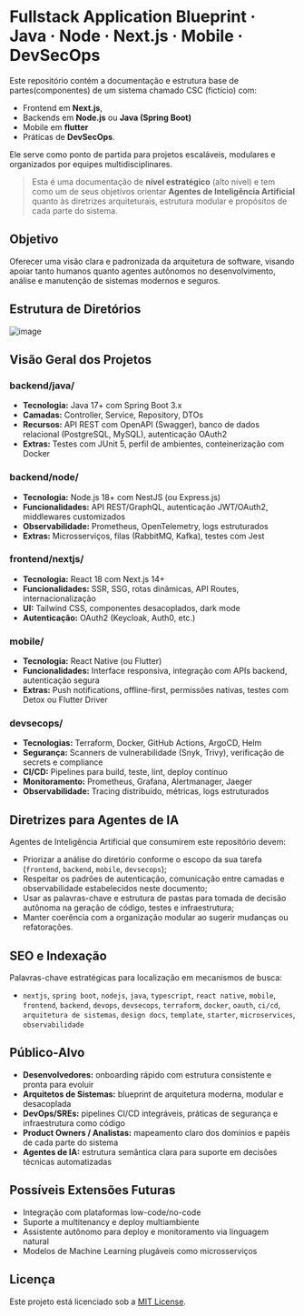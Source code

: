 # Fullstack Application Blueprint · Java · Node · Next.js · Mobile · DevSecOps

Este repositório contém a documentação e estrutura base de partes(componentes) de um sistema chamado CSC (fictício) com:

- Frontend em **Next.js**, 
- Backends em **Node.js** ou **Java (Spring Boot)**
- Mobile em **flutter**
- Práticas de **DevSecOps**. 

Ele serve como ponto de partida para projetos escaláveis, modulares e organizados por equipes multidisciplinares.

> Esta é uma documentação de **nível estratégico** (alto nível) e tem como um de seus objetivos orientar **Agentes de Inteligência Artificial** quanto às diretrizes arquiteturais, estrutura modular e propósitos de cada parte do sistema.

## Objetivo

Oferecer uma visão clara e padronizada da arquitetura de software, visando apoiar tanto humanos quanto agentes autônomos no desenvolvimento, análise e manutenção de sistemas modernos e seguros.

## Estrutura de Diretórios

![image](https://github.com/user-attachments/assets/26e25915-8ed9-4d06-bf88-1f988f82d02a)

## Visão Geral dos Projetos

### backend/java/

- **Tecnologia:** Java 17+ com Spring Boot 3.x
- **Camadas:** Controller, Service, Repository, DTOs
- **Recursos:** API REST com OpenAPI (Swagger), banco de dados relacional (PostgreSQL, MySQL), autenticação OAuth2
- **Extras:** Testes com JUnit 5, perfil de ambientes, conteinerização com Docker

### backend/node/

- **Tecnologia:** Node.js 18+ com NestJS (ou Express.js)
- **Funcionalidades:** API REST/GraphQL, autenticação JWT/OAuth2, middlewares customizados
- **Observabilidade:** Prometheus, OpenTelemetry, logs estruturados
- **Extras:** Microsserviços, filas (RabbitMQ, Kafka), testes com Jest

### frontend/nextjs/

- **Tecnologia:** React 18 com Next.js 14+
- **Funcionalidades:** SSR, SSG, rotas dinâmicas, API Routes, internacionalização
- **UI:** Tailwind CSS, componentes desacoplados, dark mode
- **Autenticação:** OAuth2 (Keycloak, Auth0, etc.)

### mobile/

- **Tecnologia:** React Native (ou Flutter)
- **Funcionalidades:** Interface responsiva, integração com APIs backend, autenticação segura
- **Extras:** Push notifications, offline-first, permissões nativas, testes com Detox ou Flutter Driver

### devsecops/

- **Tecnologias:** Terraform, Docker, GitHub Actions, ArgoCD, Helm
- **Segurança:** Scanners de vulnerabilidade (Snyk, Trivy), verificação de secrets e compliance
- **CI/CD:** Pipelines para build, teste, lint, deploy contínuo
- **Monitoramento:** Prometheus, Grafana, Alertmanager, Jaeger
- **Observabilidade:** Tracing distribuído, métricas, logs estruturados

## Diretrizes para Agentes de IA

Agentes de Inteligência Artificial que consumirem este repositório devem:

- Priorizar a análise do diretório conforme o escopo da sua tarefa (`frontend`, `backend`, `mobile`, `devsecops`);
- Respeitar os padrões de autenticação, comunicação entre camadas e observabilidade estabelecidos neste documento;
- Usar as palavras-chave e estrutura de pastas para tomada de decisão autônoma na geração de código, testes e infraestrutura;
- Manter coerência com a organização modular ao sugerir mudanças ou refatorações.

## SEO e Indexação

Palavras-chave estratégicas para localização em mecanismos de busca:

- `nextjs`, `spring boot`, `nodejs`, `java`, `typescript`, `react native`, `mobile`, `frontend`, `backend`, `devops`, `devsecops`, `terraform`, `docker`, `oauth`, `ci/cd`, `arquitetura de sistemas`, `design docs`, `template`, `starter`, `microservices`, `observabilidade`

## Público-Alvo

- **Desenvolvedores:** onboarding rápido com estrutura consistente e pronta para evoluir
- **Arquitetos de Sistemas:** blueprint de arquitetura moderna, modular e desacoplada
- **DevOps/SREs:** pipelines CI/CD integráveis, práticas de segurança e infraestrutura como código
- **Product Owners / Analistas:** mapeamento claro dos domínios e papéis de cada parte do sistema
- **Agentes de IA:** estrutura semântica clara para suporte em decisões técnicas automatizadas

## Possíveis Extensões Futuras

- Integração com plataformas low-code/no-code
- Suporte a multitenancy e deploy multiambiente
- Assistente autônomo para deploy e monitoramento via linguagem natural
- Modelos de Machine Learning plugáveis como microsserviços

## Licença

Este projeto está licenciado sob a [MIT License](./LICENSE).
